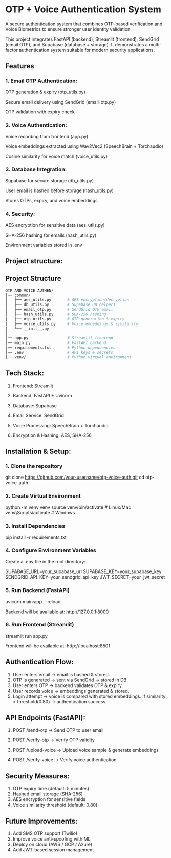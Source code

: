 #  OTP + Voice Authentication System

A secure authentication system that combines OTP-based verification and Voice Biometrics to ensure stronger user identity validation.

This project integrates FastAPI (backend), Streamlit (frontend), SendGrid (email OTP), and Supabase (database + storage).
It demonstrates a multi-factor authentication system suitable for modern security applications.

## Features

### 1. Email OTP Authentication:

OTP generation & expiry (otp_utils.py)

Secure email delivery using SendGrid (email_otp.py)

OTP validation with expiry check

### 2. Voice Authentication:

Voice recording from frontend (app.py)

Voice embeddings extracted using Wav2Vec2 (SpeechBrain + Torchaudio)

Cosine similarity for voice match (voice_utils.py)

### 3. Database Integration:

Supabase for secure storage (db_utils.py)

User email is hashed before storage (hash_utils.py)

Stores OTPs, expiry, and voice embeddings

### 4. Security:

AES encryption for sensitive data (aes_utils.py)

SHA-256 hashing for emails (hash_utils.py)

Environment variables stored in .env

## Project structure:

## Project Structure

```bash
OTP AND VOICE AUTHEN/
│── common/                
│   ├── aes_utils.py       # AES encryption/decryption 
│   ├── db_utils.py        # Supabase DB helpers 
│   ├── email_otp.py       # SendGrid OTP email 
│   ├── hash_utils.py      # SHA-256 hashing 
│   ├── otp_utils.py       # OTP generation & expiry 
│   ├── voice_utils.py     # Voice embeddings & similarity 
│   └── __init__.py        
│
│── app.py                 # Streamlit frontend 
│── main.py                # FastAPI backend 
│── requirements.txt       # Python dependencies 
│── .env                   # API keys & secrets     
│── venv/                  # Python virtual environment 
```
## Tech Stack:

1. Frontend: Streamlit

2. Backend: FastAPI + Uvicorn

3. Database: Supabase

4. Email Service: SendGrid

5. Voice Processing: SpeechBrain + Torchaudio

6. Encryption & Hashing: AES, SHA-256


## Installation & Setup:

### 1. Clone the repository
git clone https://github.com/your-username/otp-voice-auth.git
cd otp-voice-auth

### 2. Create Virtual Environment
python -m venv venv
source venv/bin/activate   # Linux/Mac
venv\Scripts\activate      # Windows

### 3. Install Dependencies
pip install -r requirements.txt

### 4. Configure Environment Variables
Create a .env file in the root directory:

SUPABASE_URL=your_supabase_url
SUPABASE_KEY=your_supabase_key
SENDGRID_API_KEY=your_sendgrid_api_key
JWT_SECRET=your_jwt_secret

### 5. Run Backend (FastAPI)
uvicorn main:app --reload

Backend will be available at:
 http://127.0.0.1:8000

### 6. Run Frontend (Streamlit)
streamlit run app.py

Frontend will be available at:
 http://localhost:8501


## Authentication Flow:

1. User enters email → email is hashed & stored.
2. OTP is generated → sent via SendGrid → stored in DB.
3. User enters OTP → backend validates OTP & expiry.
4. User records voice → embeddings generated & stored.
5. Login attempt → voice is compared with stored embeddings.
If similarity > threshold(0.80) → authentication success.


## API Endpoints (FastAPI):

1. POST /send-otp → Send OTP to user email

2. POST /verify-otp → Verify OTP validity

3. POST /upload-voice → Upload voice sample & generate embeddings

4. POST /verify-voice → Verify voice authentication


## Security Measures:

1. OTP expiry time (default: 5 minutes)
2. Hashed email storage (SHA-256)
3. AES encryption for sensitive fields
4. Voice similarity threshold (default: 0.80)


## Future Improvements:

1. Add SMS OTP support (Twilio)
2. Improve voice anti-spoofing with ML
3. Deploy on cloud (AWS / GCP / Azure)
4. Add JWT-based session management

